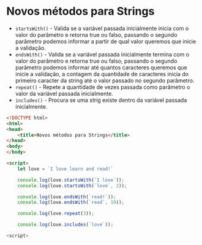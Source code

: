 # Novos métodos para Strings

- `startsWith()` - Valida se a variável passada inicialmente inicia com o valor do parâmetro e retorna true ou falso, passando o segundo parâmetro podemos informar a partir de qual valor queremos que inicie a validação.
- `endsWith()` - Valida se a variável passada inicialmente termina com o valor do parâmetro e retorna true ou falso, passando o segundo parâmetro podemos informar até quantos caracteres queremos que inicie a validação, a contagem da quantidade de caracteres inicia do primeiro caracter da string até o valor passado no segundo parâmetro.
- `repeat()` - Repete a quantidade de vezes passada como parâmetro o valor da variável passada inicialmente.
- `includes()` - Procura se uma strig existe dentro da variável passada inicialmente.

```HTML
<!DOCTYPE html>
<html>
<head>
    <title>Novos métodos para Strings</title>
</head>
<body>
</body>

<script>
    let love = `I love learn and read!`

    console.log(love.startsWith(`I love`));
    console.log(love.startsWith(`love`, 2));

    console.log(love.endsWith(`read!`));
    console.log(love.endsWith(`read`, 19));

    console.log(love.repeat(3));

    console.log(love.includes(`love`));

<script>

```

